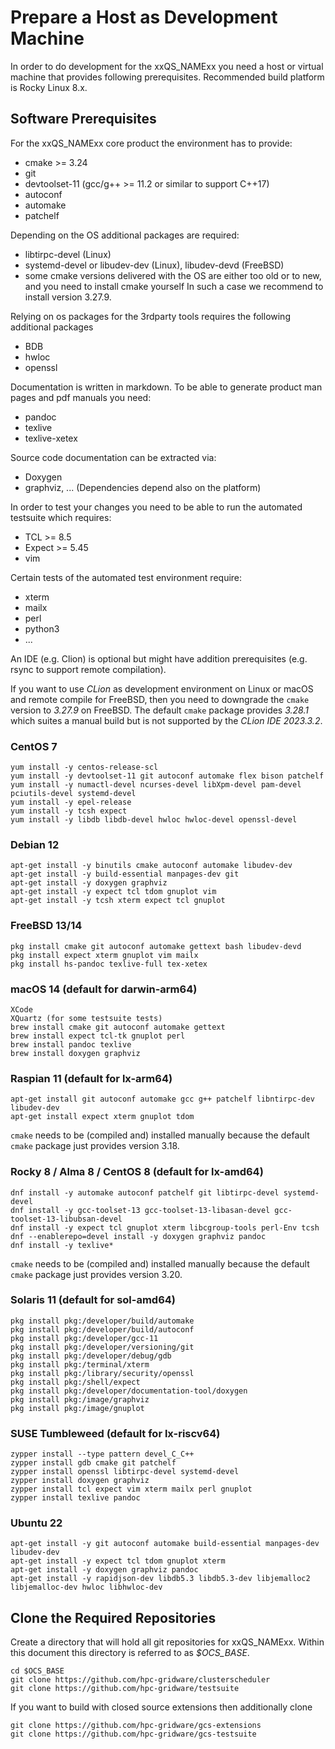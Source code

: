 # Prepare a Host as Development Machine

In order to do development for the xxQS_NAMExx you need a host or virtual machine that provides following prerequisites.
Recommended build platform is Rocky Linux 8.x.

## Software Prerequisites

For the xxQS_NAMExx core product the environment has to provide:

* cmake >= 3.24 
* git
* devtoolset-11 (gcc/g++ >= 11.2 or similar to support C++17) 
* autoconf
* automake
* patchelf

Depending on the OS additional packages are required:

* libtirpc-devel (Linux)
* systemd-devel or libudev-dev (Linux), libudev-devd (FreeBSD)
* some cmake versions delivered with the OS are either too old or to new, and you need to install cmake yourself
  In such a case we recommend to install version 3.27.9.

Relying on os packages for the 3rdparty tools requires the following additional packages

* BDB
* hwloc 
* openssl

Documentation is written in markdown. To be able to generate product man pages and pdf manuals you need:

* pandoc
* texlive
* texlive-xetex

Source code documentation can be extracted via:

* Doxygen
* graphviz, ... (Dependencies depend also on the platform)

In order to test your changes you need to be able to run the automated testsuite which requires:

* TCL >= 8.5 
* Expect >= 5.45
* vim

Certain tests of the automated test environment require:

* xterm 
* mailx
* perl 
* python3
* ...

An IDE (e.g. Clion) is optional but might have addition prerequisites (e.g. rsync to support remote compilation). 

If you want to use *CLion* as development environment on Linux or macOS and remote compile for FreeBSD, then
you need to downgrade the `cmake` version to *3.27.9* on FreeBSD. The default `cmake` package provides *3.28.1*
which suites a manual build but is not supported by the *CLion IDE 2023.3.2*.

### CentOS 7

```
yum install -y centos-release-scl
yum install -y devtoolset-11 git autoconf automake flex bison patchelf
yum install -y numactl-devel ncurses-devel libXpm-devel pam-devel pciutils-devel systemd-devel
yum install -y epel-release
yum install -y tcsh expect
yum install -y libdb libdb-devel hwloc hwloc-devel openssl-devel
```

### Debian 12

```
apt-get install -y binutils cmake autoconf automake libudev-dev
apt-get install -y build-essential manpages-dev git
apt-get install -y doxygen graphviz
apt-get install -y expect tcl tdom gnuplot vim
apt-get install -y tcsh xterm expect tcl gnuplot
```

### FreeBSD 13/14

```
pkg install cmake git autoconf automake gettext bash libudev-devd
pkg install expect xterm gnuplot vim mailx
pkg install hs-pandoc texlive-full tex-xetex
```

### macOS 14 (default for darwin-arm64)

```
XCode
XQuartz (for some testsuite tests)
brew install cmake git autoconf automake gettext
brew install expect tcl-tk gnuplot perl
brew install pandoc texlive
brew install doxygen graphviz
```

### Raspian 11 (default for lx-arm64)

```
apt-get install git autoconf automake gcc g++ patchelf libntirpc-dev libudev-dev
apt-get install expect xterm gnuplot tdom
```

`cmake` needs to be (compiled and) installed manually because the default `cmake` package just provides version 3.18.

### Rocky 8 / Alma 8 / CentOS 8 (default for lx-amd64)

```
dnf install -y automake autoconf patchelf git libtirpc-devel systemd-devel
dnf install -y gcc-toolset-13 gcc-toolset-13-libasan-devel gcc-toolset-13-libubsan-devel
dnf install -y expect tcl gnuplot xterm libcgroup-tools perl-Env tcsh
dnf --enablerepo=devel install -y doxygen graphviz pandoc
dnf install -y texlive*
```

`cmake` needs to be (compiled and) installed manually because the default `cmake` package just provides version 3.20.

### Solaris 11 (default for sol-amd64)

```
pkg install pkg:/developer/build/automake
pkg install pkg:/developer/build/autoconf 
pkg install pkg:/developer/gcc-11
pkg install pkg:/developer/versioning/git
pkg install pkg:/developer/debug/gdb
pkg install pkg:/terminal/xterm
pkg install pkg:/library/security/openssl
pkg install pkg:/shell/expect
pkg install pkg:/developer/documentation-tool/doxygen
pkg install pkg:/image/graphviz
pkg install pkg:/image/gnuplot
```

### SUSE Tumbleweed (default for lx-riscv64)

```
zypper install --type pattern devel_C_C++
zypper install gdb cmake git patchelf 
zypper install openssl libtirpc-devel systemd-devel
zypper install doxygen graphviz
zypper install tcl expect vim xterm mailx perl gnuplot
zypper install texlive pandoc
```

### Ubuntu 22

```
apt-get install -y git autoconf automake build-essential manpages-dev libudev-dev
apt-get install -y expect tcl tdom gnuplot xterm
apt-get install -y doxygen graphviz pandoc 
apt-get install -y rapidjson-dev libdb5.3 libdb5.3-dev libjemalloc2 libjemalloc-dev hwloc libhwloc-dev
```

## Clone the Required Repositories

Create a directory that will hold all git repositories for xxQS_NAMExx. Within this document this directory is referred 
to as *$OCS_BASE*. 

```
cd $OCS_BASE
git clone https://github.com/hpc-gridware/clusterscheduler
git clone https://github.com/hpc-gridware/testsuite
```

If you want to build with closed source extensions then additionally clone

```
git clone https://github.com/hpc-gridware/gcs-extensions
git clone https://github.com/hpc-gridware/gcs-testsuite
```

